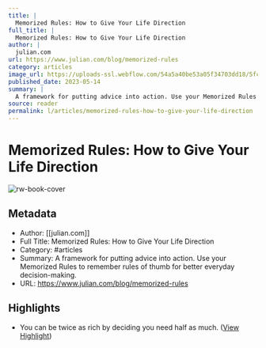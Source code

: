```yaml
---
title: |
  Memorized Rules: How to Give Your Life Direction
full_title: |
  Memorized Rules: How to Give Your Life Direction
author: |
  julian.com
url: https://www.julian.com/blog/memorized-rules
category: articles
image_url: https://uploads-ssl.webflow.com/54a5a40be53a05f34703dd18/5fc48da5c755c681091db4ed_App%20Icon%20%E2%80%94%2032.png
published_date: 2023-05-14
summary: |
  A framework for putting advice into action. Use your Memorized Rules to remember rules of thumb for better everyday decision-making.
source: reader
permalink: l/articles/memorized-rules-how-to-give-your-life-direction
---
```

# Memorized Rules: How to Give Your Life Direction

![rw-book-cover](https://uploads-ssl.webflow.com/54a5a40be53a05f34703dd18/5fc48da5c755c681091db4ed_App%20Icon%20%E2%80%94%2032.png)

## Metadata
- Author: [[julian.com]]
- Full Title: Memorized Rules: How to Give Your Life Direction
- Category: #articles
- Summary: A framework for putting advice into action. Use your Memorized Rules to remember rules of thumb for better everyday decision-making.
- URL: https://www.julian.com/blog/memorized-rules

## Highlights
- You can be twice as rich by deciding you need half as much. ([View Highlight](https://read.readwise.io/read/01hhy7qvsjf4tv1e1neambj94n))


